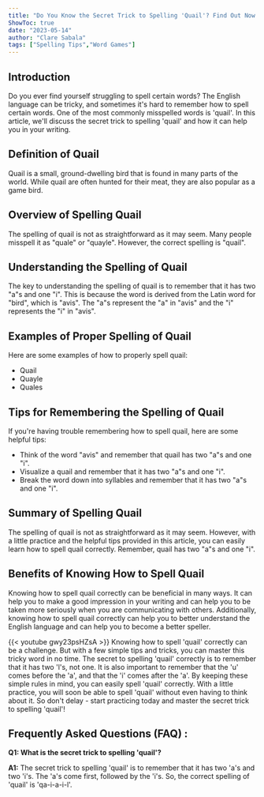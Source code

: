 ```yaml
---
title: "Do You Know the Secret Trick to Spelling 'Quail'? Find Out Now!"
ShowToc: true 
date: "2023-05-14"
author: "Clare Sabala" 
tags: ["Spelling Tips","Word Games"]
---
```

## Introduction

Do you ever find yourself struggling to spell certain words? The English language can be tricky, and sometimes it's hard to remember how to spell certain words. One of the most commonly misspelled words is 'quail'. In this article, we'll discuss the secret trick to spelling 'quail' and how it can help you in your writing.

## Definition of Quail

Quail is a small, ground-dwelling bird that is found in many parts of the world. While quail are often hunted for their meat, they are also popular as a game bird.

## Overview of Spelling Quail

The spelling of quail is not as straightforward as it may seem. Many people misspell it as "quale" or "quayle". However, the correct spelling is "quail".

## Understanding the Spelling of Quail

The key to understanding the spelling of quail is to remember that it has two "a"s and one "i". This is because the word is derived from the Latin word for "bird", which is "avis". The "a"s represent the "a" in "avis" and the "i" represents the "i" in "avis".

## Examples of Proper Spelling of Quail

Here are some examples of how to properly spell quail:

* Quail
* Quayle
* Quales

## Tips for Remembering the Spelling of Quail

If you're having trouble remembering how to spell quail, here are some helpful tips:

* Think of the word "avis" and remember that quail has two "a"s and one "i".
* Visualize a quail and remember that it has two "a"s and one "i".
* Break the word down into syllables and remember that it has two "a"s and one "i".

## Summary of Spelling Quail

The spelling of quail is not as straightforward as it may seem. However, with a little practice and the helpful tips provided in this article, you can easily learn how to spell quail correctly. Remember, quail has two "a"s and one "i".

## Benefits of Knowing How to Spell Quail

Knowing how to spell quail correctly can be beneficial in many ways. It can help you to make a good impression in your writing and can help you to be taken more seriously when you are communicating with others. Additionally, knowing how to spell quail correctly can help you to better understand the English language and can help you to become a better speller.

{{< youtube gwy23psHZsA >}} 
Knowing how to spell 'quail' correctly can be a challenge. But with a few simple tips and tricks, you can master this tricky word in no time. The secret to spelling 'quail' correctly is to remember that it has two 'l's, not one. It is also important to remember that the 'u' comes before the 'a', and that the 'i' comes after the 'a'. By keeping these simple rules in mind, you can easily spell 'quail' correctly. With a little practice, you will soon be able to spell 'quail' without even having to think about it. So don't delay - start practicing today and master the secret trick to spelling 'quail'!

## Frequently Asked Questions (FAQ) :
**Q1: What is the secret trick to spelling 'quail'?**

**A1:** The secret trick to spelling 'quail' is to remember that it has two 'a's and two 'i's. The 'a's come first, followed by the 'i's. So, the correct spelling of 'quail' is 'qa-i-a-i-l'.






